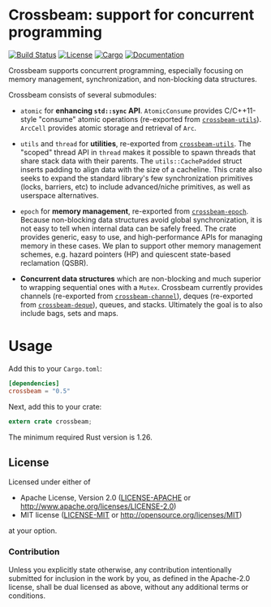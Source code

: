 # Crossbeam: support for concurrent programming

[![Build Status](https://travis-ci.org/crossbeam-rs/crossbeam.svg?branch=master)](
https://travis-ci.org/crossbeam-rs/crossbeam)
[![License](https://img.shields.io/badge/license-MIT%2FApache--2.0-blue.svg)](
https://github.com/crossbeam-rs/crossbeam)
[![Cargo](https://img.shields.io/crates/v/crossbeam.svg)](
https://crates.io/crates/crossbeam)
[![Documentation](https://docs.rs/crossbeam/badge.svg)](
https://docs.rs/crossbeam)

Crossbeam supports concurrent programming, especially focusing on memory
management, synchronization, and non-blocking data structures.

Crossbeam consists of several submodules:

 - `atomic` for **enhancing `std::sync` API**. `AtomicConsume` provides
   C/C++11-style "consume" atomic operations (re-exported from
   [`crossbeam-utils`]). `ArcCell` provides atomic storage and retrieval of
   `Arc`.

 - `utils` and `thread` for **utilities**, re-exported from [`crossbeam-utils`].
   The "scoped" thread API in `thread` makes it possible to spawn threads that
   share stack data with their parents. The `utils::CachePadded` struct inserts
   padding to align data with the size of a cacheline. This crate also seeks to
   expand the standard library's few synchronization primitives (locks,
   barriers, etc) to include advanced/niche primitives, as well as userspace
   alternatives.

 - `epoch` for **memory management**, re-exported from [`crossbeam-epoch`].
   Because non-blocking data structures avoid global synchronization, it is not
   easy to tell when internal data can be safely freed. The crate provides
   generic, easy to use, and high-performance APIs for managing memory in these
   cases. We plan to support other memory management schemes, e.g. hazard
   pointers (HP) and quiescent state-based reclamation (QSBR).

 - **Concurrent data structures** which are non-blocking and much superior to
   wrapping sequential ones with a `Mutex`. Crossbeam currently provides
   channels (re-exported from [`crossbeam-channel`]), deques
   (re-exported from [`crossbeam-deque`]), queues, and stacks. Ultimately the
   goal is to also include bags, sets and maps.

# Usage

Add this to your `Cargo.toml`:

```toml
[dependencies]
crossbeam = "0.5"
```

Next, add this to your crate:

```rust
extern crate crossbeam;
```

The minimum required Rust version is 1.26.

[`crossbeam-epoch`]: https://github.com/crossbeam-rs/crossbeam/tree/master/crossbeam-epoch
[`crossbeam-utils`]: https://github.com/crossbeam-rs/crossbeam/tree/master/crossbeam-utils
[`crossbeam-channel`]: https://github.com/crossbeam-rs/crossbeam/tree/master/crossbeam-channel
[`crossbeam-deque`]: https://github.com/crossbeam-rs/crossbeam/tree/master/crossbeam-deque

## License

Licensed under either of

 * Apache License, Version 2.0 ([LICENSE-APACHE](LICENSE-APACHE) or http://www.apache.org/licenses/LICENSE-2.0)
 * MIT license ([LICENSE-MIT](LICENSE-MIT) or http://opensource.org/licenses/MIT)

at your option.

### Contribution

Unless you explicitly state otherwise, any contribution intentionally submitted
for inclusion in the work by you, as defined in the Apache-2.0 license, shall be
dual licensed as above, without any additional terms or conditions.
